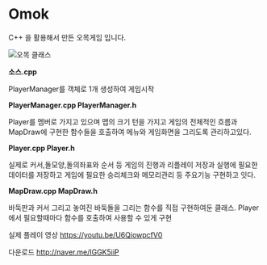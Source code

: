 # Omok

C++ 을 활용해서 만든 오목게임 입니다.

![오목 클래스](https://user-images.githubusercontent.com/82795868/206744899-30c97324-5a8c-4ab3-8e74-e1248a625a97.png)

**소스.cpp**

PlayerManager를 객체로 1개 생성하여 게임시작


**PlayerManager.cpp PlayerManager.h**

Player를 멤버로 가지고 있으며 
맵의 크기 턴을 가지고 게임의 전체적인 흐름과 
MapDraw에 구현한 함수들을 호출하여 
메뉴와 게임화면을 그리도록 관리하고있다. 



**Player.cpp Player.h**

실제로 커서,돌모양,돌의좌표와 순서 등 게임의 진행과 리플레이 저장과 실행에 필요한 데이터를 저장하고 
게임에 필요한 승리체크와 메모리관리 등 주요기능 구현하고 잇다.



**MapDraw.cpp MapDraw.h**

바둑판과 커서 그리고 놓여진 바둑돌을 그리는 함수를 직접 구현하여둔 클래스. Player에서 필요할때마다 함수를 호출하여 사용할 수 있게 구현


실제 플레이 영상
https://youtu.be/U6QiowpcfV0

다운로드
http://naver.me/IGGK5iiP
